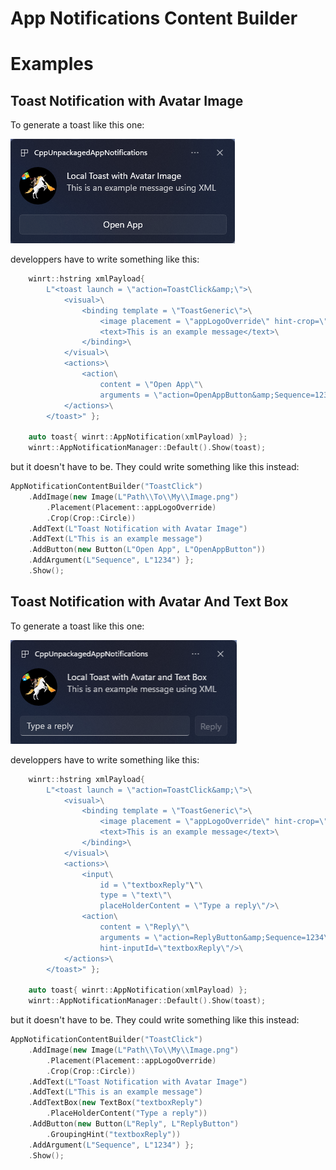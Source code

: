 # App Notifications Content Builder

# Examples
## Toast Notification with Avatar Image

To generate a toast like this one:

![Toast With Avatar Image](ToastWithAvatarImage.png)

developpers have to write something like this:

``` c++
    winrt::hstring xmlPayload{
        L"<toast launch = \"action=ToastClick&amp;\">\
            <visual>\
                <binding template = \"ToastGeneric\">\
                    <image placement = \"appLogoOverride\" hint-crop=\"circle\" src = \"Path\\To\\My\\Image.png\"/>\
                    <text>This is an example message</text>\
                </binding>\
            </visual>\
            <actions>\
                <action\
                    content = \"Open App\"\
                    arguments = \"action=OpenAppButton&amp;Sequence=1234\"/>\
            </actions>\
        </toast>" };

    auto toast{ winrt::AppNotification(xmlPayload) };
    winrt::AppNotificationManager::Default().Show(toast);
```

but it doesn't have to be. They could write something like this instead:

``` c++
AppNotificationContentBuilder("ToastClick")
    .AddImage(new Image(L"Path\\To\\My\\Image.png")
        .Placement(Placement::appLogoOverride)
        .Crop(Crop::Circle))
    .AddText(L"Toast Notification with Avatar Image")
    .AddText(L"This is an example message")
    .AddButton(new Button(L"Open App", L"OpenAppButton"))
    .AddArgument(L"Sequence", L"1234") };
    .Show();
```
## Toast Notification with Avatar And Text Box

To generate a toast like this one:

![Toast With Avatar Image](ToastWithTextBox.png)

developpers have to write something like this:

``` c++
    winrt::hstring xmlPayload{
        L"<toast launch = \"action=ToastClick&amp;\">\
            <visual>\
                <binding template = \"ToastGeneric\">\
                    <image placement = \"appLogoOverride\" hint-crop=\"circle\" src = \"Path\\To\\My\\Image.png\"/>\
                    <text>This is an example message</text>\
                </binding>\
            </visual>\
            <actions>\
                <input\
                    id = \"textboxReply"\"\
                    type = \"text\"\
                    placeHolderContent = \"Type a reply\"/>\
                <action\
                    content = \"Reply\"\
                    arguments = \"action=ReplyButton&amp;Sequence=1234\"/>\
                    hint-inputId=\"textboxReply\"/>\
            </actions>\
        </toast>" };

    auto toast{ winrt::AppNotification(xmlPayload) };
    winrt::AppNotificationManager::Default().Show(toast);
```

but it doesn't have to be. They could write something like this instead:

``` c++
AppNotificationContentBuilder("ToastClick")
    .AddImage(new Image(L"Path\\To\\My\\Image.png")
        .Placement(Placement::appLogoOverride)
        .Crop(Crop::Circle))
    .AddText(L"Toast Notification with Avatar Image")
    .AddText(L"This is an example message")
    .AddTextBox(new TextBox("textboxReply")
        .PlaceHolderContent("Type a reply"))
    .AddButton(new Button(L"Reply", L"ReplyButton")
        .GroupingHint("textboxReply"))
    .AddArgument(L"Sequence", L"1234") };
    .Show();
```

